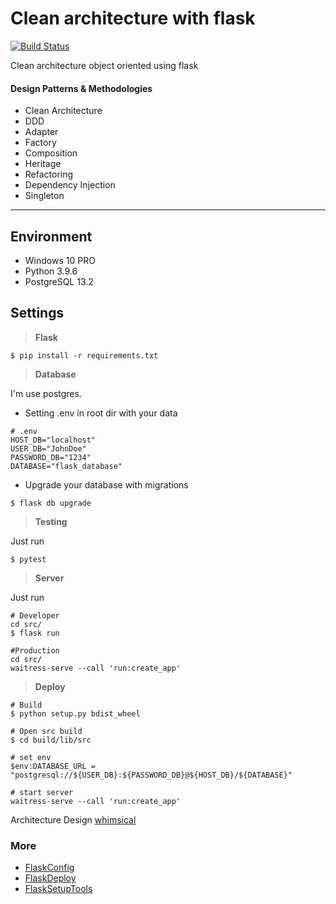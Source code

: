 # Clean architecture with flask

[![Build Status](https://app.travis-ci.com/vineboneto/flask_clean_code.svg?branch=main)](https://app.travis-ci.com/vineboneto/flask_clean_code)

Clean architecture object oriented using flask

#### Design Patterns & Methodologies

-   Clean Architecture
-   DDD
-   Adapter
-   Factory
-   Composition
-   Heritage
-   Refactoring
-   Dependency Injection
-   Singleton

---

## Environment

-   Windows 10 PRO
-   Python 3.9.6
-   PostgreSQL 13.2

## Settings

> **Flask**

```shell
$ pip install -r requirements.txt
```

> **Database**

I'm use postgres.

-   Setting .env in root dir with your data

```shell
# .env
HOST_DB="localhost"
USER_DB="JohnDoe"
PASSWORD_DB="1234"
DATABASE="flask_database"
```

-   Upgrade your database with migrations

```shell
$ flask db upgrade
```

> **Testing**

Just run

```shell
$ pytest
```

> **Server**

Just run

```shell
# Developer
cd src/
$ flask run

#Production
cd src/
waitress-serve --call 'run:create_app'
```

> **Deploy**

```shell
# Build
$ python setup.py bdist_wheel

# Open src build
$ cd build/lib/src

# set env
$env:DATABASE_URL = "postgresql://${USER_DB}:${PASSWORD_DB}@${HOST_DB}/${DATABASE}"

# start server
waitress-serve --call 'run:create_app'
```

Architecture Design [whimsical](https://whimsical.com/flask-cleancode-7oCzG2cZKzQmo4eyTpwfVb)

### More

-   [FlaskConfig](https://flask.palletsprojects.com/en/2.0.x/config/)
-   [FlaskDeploy](https://flask.palletsprojects.com/en/2.0.x/tutorial/deploy/)
-   [FlaskSetupTools](https://flask.palletsprojects.com/en/2.0.x/patterns/distribute/)
